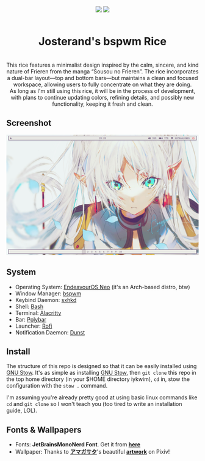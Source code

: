 <div align="center">
  <img src="https://img.shields.io/github/repo-size/josterand/frieren?color=E8E8E4&labelColor=513663&style=for-the-badge">
  <img src="https://img.shields.io/badge/bspwm-E8E8E4?&logo=bspwm&labelColor=513663&logoColor=E8E8E4&style=for-the-badge">
</div>

<div align="center">
  <br><h1>Josterand's bspwm Rice</h1><br>
  This rice features a minimalist design inspired by the calm, sincere, and kind nature of Frieren from the manga “Sousou no Frieren”. The rice incorporates a dual-bar layout—top and bottom bars—but maintains a clean and focused workspace, allowing users to fully concentrate on what they are doing.
</div>

<div align="center">
  As long as I'm still using this rice, it will be in the process of development, with plans to continue updating colors, refining details, and possibly new functionality, keeping it fresh and clean.
</div>

## Screenshot
<img src=".github/assets/screenshot.png">

## System
- Operating System: [EndeavourOS Neo](https://endeavouros.com/) (it's an Arch-based distro, btw)
- Window Manager: [bspwm](https://github.com/baskerville/bspwm)
- Keybind Daemon: [sxhkd](https://github.com/baskerville/sxhkd)
- Shell: [Bash](https://www.gnu.org/software/bash/)
- Terminal: [Alacritty](https://github.com/alacritty/alacritty)
- Bar: [Polybar](https://github.com/polybar/polybar)
- Launcher: [Rofi](https://github.com/davatorium/rofi)
- Notification Daemon: [Dunst](https://github.com/dunst-project/dunst)

## Install
The structure of this repo is designed so that it can be easily installed using [GNU Stow](https://www.gnu.org/software/stow/). It's as simple as installing [GNU Stow](https://www.gnu.org/software/stow/), then `git clone` this repo in the top home directory (in your $HOME directory iykwim), `cd` in, stow the configuration with the `stow .` command. 

I'm assuming you're already pretty good at using basic linux commands like `cd` and `git clone` so I won't teach you (too tired to write an installation guide, LOL).

## Fonts & Wallpapers
- Fonts: **JetBrainsMonoNerd Font**. Get it from [**here**](https://github.com/ryanoasis/nerd-fonts/releases/download/v3.2.1/JetBrainsMono.zip)
- Wallpaper: Thanks to [**アマガサ夕**](https://www.pixiv.net/en/users/103396341)'s beautiful [**artwork**](https://www.pixiv.net/en/artworks/116085885) on Pixiv!